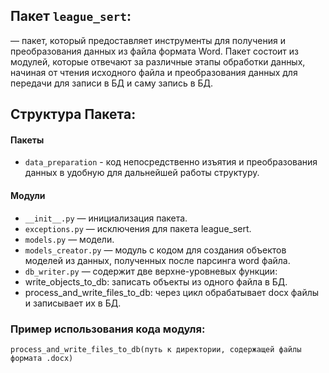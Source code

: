 ## Пакет `league_sert`:

— пакет, который предоставляет инструменты для получения и преобразования данных из файла формата Word. 
Пакет состоит из модулей, которые отвечают за различные этапы обработки данных, начиная от чтения исходного файла 
и преобразования данных для передачи для записи в БД и саму запись в БД.

## Структура Пакета:

#### Пакеты
- `data_preparation` - код непосредственно изъятия и преобразования данных в удобную для дальнейшей работы структуру.

#### Модули
- `__init__.py` — инициализация пакета.
- `exceptions.py` — исключения для пакета league_sert.
- `models.py` — модели.
- `models_creator.py` — модуль с кодом для создания объектов моделей из данных, полученных после парсинга word файла.
- `db_writer.py` — содержит две верхне-уровневых функции: 
- write_objects_to_db: записать объекты из одного файла в БД. 
- process_and_write_files_to_db: через цикл обрабатывает docx файлы и записывает их в БД.

### Пример использования кода модуля:
    process_and_write_files_to_db(путь к директории, содержащей файлы формата .docx)
